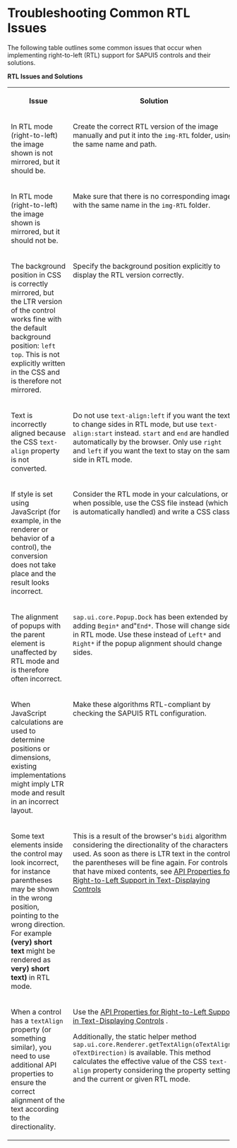 <!-- loio50079678e0cc4c8298f764580fc223d3 -->

# Troubleshooting Common RTL Issues

The following table outlines some common issues that occur when implementing right-to-left \(RTL\) support for SAPUI5 controls and their solutions.



**RTL Issues and Solutions**


<table>
<tr>
<th valign="top">

Issue



</th>
<th valign="top">

Solution



</th>
</tr>
<tr>
<td valign="top">

In RTL mode \(right-to-left\) the image shown is not mirrored, but it should be.



</td>
<td valign="top">

Create the correct RTL version of the image manually and put it into the `img-RTL` folder, using the same name and path.



</td>
</tr>
<tr>
<td valign="top">

In RTL mode \(right-to-left\) the image shown is mirrored, but it should not be.



</td>
<td valign="top">

Make sure that there is no corresponding image with the same name in the `img-RTL` folder.



</td>
</tr>
<tr>
<td valign="top">

The background position in CSS is correctly mirrored, but the LTR version of the control works fine with the default background position: `left top`. This is not explicitly written in the CSS and is therefore not mirrored.



</td>
<td valign="top">

Specify the background position explicitly to display the RTL version correctly.



</td>
</tr>
<tr>
<td valign="top">

Text is incorrectly aligned because the CSS `text-align` property is not converted.



</td>
<td valign="top">

Do not use `text-align:left` if you want the text to change sides in RTL mode, but use `text-align:start` instead. `start` and `end` are handled automatically by the browser. Only use `right` and `left` if you want the text to stay on the same side in RTL mode.



</td>
</tr>
<tr>
<td valign="top">

If style is set using JavaScript \(for example, in the renderer or behavior of a control\), the conversion does not take place and the result looks incorrect.



</td>
<td valign="top">

Consider the RTL mode in your calculations, or when possible, use the CSS file instead \(which is automatically handled\) and write a CSS class.



</td>
</tr>
<tr>
<td valign="top">

The alignment of popups with the parent element is unaffected by RTL mode and is therefore often incorrect.



</td>
<td valign="top">

`sap.ui.core.Popup.Dock` has been extended by adding `Begin*` and"`End*`. Those will change sides in RTL mode. Use these instead of `Left*` and `Right*` if the popup alignment should change sides.



</td>
</tr>
<tr>
<td valign="top">

When JavaScript calculations are used to determine positions or dimensions, existing implementations might imply LTR mode and result in an incorrect layout.



</td>
<td valign="top">

Make these algorithms RTL-compliant by checking the SAPUI5 RTL configuration.



</td>
</tr>
<tr>
<td valign="top">

Some text elements inside the control may look incorrect, for instance parentheses may be shown in the wrong position, pointing to the wrong direction. For example **\(very\) short text** might be rendered as **very\) short text\)** in RTL mode.



</td>
<td valign="top">

This is a result of the browser's `bidi` algorithm considering the directionality of the characters used. As soon as there is LTR text in the control, the parentheses will be fine again. For controls that have mixed contents, see [API Properties for Right-to-Left Support in Text-Displaying Controls](../05_Developing_Apps/api-properties-for-right-to-left-support-in-text-displaying-controls-7e7cd0a.md) 



</td>
</tr>
<tr>
<td valign="top">

When a control has a `textAlign` property \(or something similar\), you need to use additional API properties to ensure the correct alignment of the text according to the directionality.



</td>
<td valign="top">

Use the [API Properties for Right-to-Left Support in Text-Displaying Controls](../05_Developing_Apps/api-properties-for-right-to-left-support-in-text-displaying-controls-7e7cd0a.md) .

Additionally, the static helper method `sap.ui.core.Renderer.getTextAlign(oTextAlign, oTextDirection)` is available. This method calculates the effective value of the CSS `text-align` property considering the property setting and the current or given RTL mode.



</td>
</tr>
</table>

